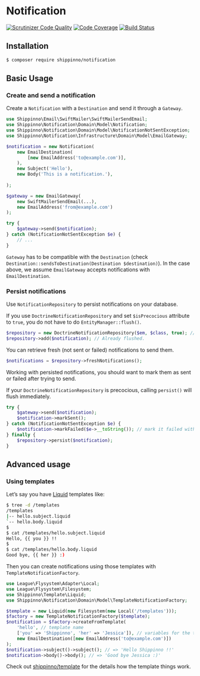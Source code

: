 # Notification

[![Scrutinizer Code Quality](https://scrutinizer-ci.com/g/shippinno/notification/badges/quality-score.png?b=master)](https://scrutinizer-ci.com/g/shippinno/notification/?branch=master)
[![Code Coverage](https://scrutinizer-ci.com/g/shippinno/notification/badges/coverage.png?b=master)](https://scrutinizer-ci.com/g/shippinno/notification/?branch=master)
[![Build Status](https://scrutinizer-ci.com/g/shippinno/notification/badges/build.png?b=master)](https://scrutinizer-ci.com/g/shippinno/notification/build-status/master)

## Installation

```sh
$ composer require shippinno/notification
```

## Basic Usage

### Create and send a notification

Create a `Notification` with a `Destination` and send it through a `Gateway`. 

```php
use Shippinno\Email\SwiftMailer\SwiftMailerSendEmail;
use Shippinno\Notification\Domain\Model\Notification;
use Shippinno\Notification\Domain\Model\NotificationNotSentException;
use Shippinno\Notification\Infrastructure\Domain\Model\EmailGateway;

$notification = new Notification(
    new EmailDestination(
        [new EmailAddress('to@example.com')],
    ),
    new Subject('Hello'),
    new Body('This is a notification.'),
    
);

$gateway = new EmailGateway(
    new SwiftMailerSendEmail(...),
    new EmailAddress('from@example.com')
);

try {
    $gateway->send($notification);
} catch (NotificationNotSentException $e) {
    // ...
}
```

`Gateway` has to be compatible with the `Destination` (check `Destination::sendsToDestination(Destination $destination)`). In the case above, we assume `EmailGateway` accepts notifications with `EmailDestination`. 

### Persist notifications

Use `NotificationRepository` to persist notifications on your database.

If you use `DoctrineNotificationRepository` and set `$isPrecocious` attribute to `true`, you do not have to do `EntityManager::flush()`.

```php
$repository = new DoctrineNotificationRepository($em, $class, true); // $isPrecocious === true
$repository->add($notification); // Already flushed.
```

You can retrieve fresh (not sent or failed) notifications to send them.

```php
$notifications = $repository->freshNotifications();
```

Working with persisted notifications, you should want to mark them as sent or failed after trying to send.

If your `DoctrineNotificationRepository` is precocious, calling `persist()` will flush immediately.

```php
try {
    $gateway->send($notification);
    $notification->markSent();
} catch (NotificationNotSentException $e) {
    $notification->markFailed($e->__toString()); // mark it failed with the reason
} finally {
    $repository->persist($notification);
}
```

## Advanced usage

### Using templates

Let’s say you have [Liquid](https://shopify.github.io/liquid/) templates like:

```sh
$ tree -d /templates
/templates
|-- hello.subject.liquid 
`-- hello.body.liquid
$
$ cat /templates/hello.subject.liquid
Hello, {{ you }} !!
$
$ cat /templates/hello.body.liquid
Good bye, {{ her }} :)
```

Then you can create notifications using those templates with `TemplateNotificationFactory`.

```php
use League\Flysystem\Adapter\Local;
use League\Flysystem\Filesystem;
use Shippinno\Template\Liquid;
use Shippinno\Notification\Domain\Model\TemplateNotificationFactory;

$template = new Liquid(new Filesystem(new Local('/templates')));
$factory = new TemplateNotificationFactory($template);
$notification = $factory->createFromTemplate(
    'hello', // template name
    ['you' => 'Shippinno', 'her' => 'Jessica']), // variables for the template
    new EmailDestination([new EmailAddress('to@example.com')])
);
$notification->subject()->subject(); // => 'Hello Shippinno !!'
$notification->body()->body(); // => 'Good bye Jessica :)'
```

Check out [shippinno/template](https://github.com/shippinno/template-php) for the details how the template things work.

